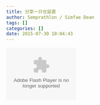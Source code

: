```yaml
---
title: 分享一只仓鼠君
author: Semprathlon / Simfae Dean
tags: []
categories: []
date: 2015-07-30 10:04:43
---
```

<object type="application/x-shockwave-flash" style="outline:none;" data="http://cdn.abowman.com/widgets/hamster/hamster.swf?" width="188" height="141"><param name="movie" value="http://cdn.abowman.com/widgets/hamster/hamster.swf?"/><param name="AllowScriptAccess" value="always"/><param name="wmode" value="opaque"/></object>